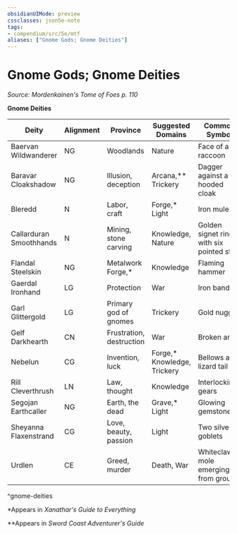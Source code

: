 ```yaml
---
obsidianUIMode: preview
cssclasses: json5e-note
tags:
- compendium/src/5e/mtf
aliases: ["Gnome Gods; Gnome Deities"]
---
```

# Gnome Gods; Gnome Deities
*Source: Mordenkainen's Tome of Foes p. 110* 

**Gnome Deities**

| Deity | Alignment | Province | Suggested Domains | Common Symbol |
|-------|-----------|----------|-------------------|---------------|
| Baervan Wildwanderer | NG | Woodlands | Nature | Face of a raccoon |
| Baravar Cloakshadow | NG | Illusion, deception | Arcana,** Trickery | Dagger against a hooded cloak |
| Bleredd | N | Labor, craft | Forge,* Light | Iron mule |
| Callarduran Smoothhands | N | Mining, stone carving | Knowledge, Nature | Golden signet ring with six pointed star |
| Flandal Steelskin | NG | Metalwork Forge,* | Knowledge | Flaming hammer |
| Gaerdal Ironhand | LG | Protection | War | Iron band |
| Garl Glittergold | LG | Primary god of gnomes | Trickery | Gold nugget |
| Gelf Darkhearth | CN | Frustration, destruction | War | Broken anvil |
| Nebelun | CG | Invention, luck | Forge,* Knowledge, Trickery | Bellows and lizard tail |
| Rill Cleverthrush | LN | Law, thought | Knowledge | Interlocking gears |
| Segojan Earthcaller | NG | Earth, the dead | Grave,* Light | Glowing gemstone |
| Sheyanna Flaxenstrand | CG | Love, beauty, passion | Light | Two silver goblets |
| Urdlen | CE | Greed, murder | Death, War | Whiteclawed mole emerging from ground |
^gnome-deities

*Appears in *Xanathar's Guide to Everything*

**Appears in *Sword Coast Adventurer's Guide*